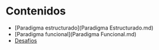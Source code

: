 # Contenidos

* [Paradigma estructurado](Paradigma Estructurado.md)
* [Paradigma funcional](Paradigma Funcional.md)
* [Desafíos](Desafíos.md)